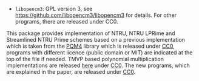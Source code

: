 - `libopencm3`: GPL version 3, see https://github.com/libopencm3/libopencm3 for details.
For other programs, there are released under CC0.

This package provides implementation of NTRU, NTRU LPRime and Streamlined NTRU Prime schemes based on a previous implementation which is taken from the [PQM4](https://github.com/mupq/pqm4) library which is released under [CC0](https://creativecommons.org/publicdomain/zero/1.0/), programs with different licence (public domain or MIT) are indicated at the top of the file if needed.
TMVP based polynomial multiplication implementations are released  [here](https://github.com/iremkp/NTRU-tmvp4-m4) under [CC0](https://creativecommons.org/publicdomain/zero/1.0/).
The new programs, which are explained in the paper, are released under [CC0](https://creativecommons.org/publicdomain/zero/1.0/).
